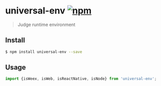 # universal-env [![npm](https://img.shields.io/npm/v/universal-env.svg)](https://www.npmjs.com/package/universal-env)

> Judge runtime environment

## Install

```bash
$ npm install universal-env --save
```

## Usage

```js
import {isWeex, isWeb, isReactNative, isNode} from 'universal-env';
```